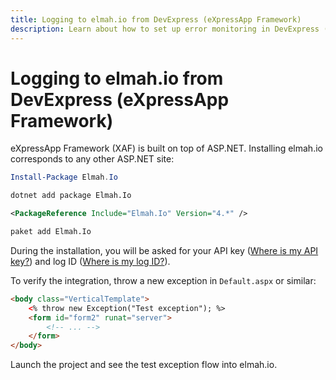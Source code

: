 ```yaml
---
title: Logging to elmah.io from DevExpress (eXpressApp Framework)
description: Learn about how to set up error monitoring in DevExpress (eXpressApp Framework). Add cloud logging by installing a single NuGet package only.
---
```


# Logging to elmah.io from DevExpress (eXpressApp Framework)

eXpressApp Framework (XAF) is built on top of ASP.NET. Installing elmah.io corresponds to any other ASP.NET site:

```powershell fct_label="Package Manager"
Install-Package Elmah.Io
```
```cmd fct_label=".NET CLI"
dotnet add package Elmah.Io
```
```xml fct_label="PackageReference"
<PackageReference Include="Elmah.Io" Version="4.*" />
```
```xml fct_label="Paket CLI"
paket add Elmah.Io
```

During the installation, you will be asked for your API key ([Where is my API key?](https://docs.elmah.io/where-is-my-api-key/)) and log ID ([Where is my log ID?](https://docs.elmah.io/where-is-my-log-id/)).

To verify the integration, throw a new exception in `Default.aspx` or similar:

```html
<body class="VerticalTemplate">
    <% throw new Exception("Test exception"); %>
    <form id="form2" runat="server">
        <!-- ... -->
    </form>
</body>
```

Launch the project and see the test exception flow into elmah.io.